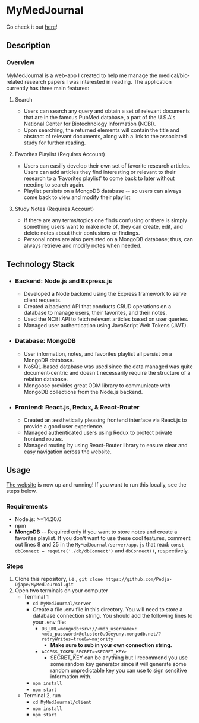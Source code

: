 # MyMedJournal


Go check it out [here](https://medappfrontend.web.app/)!

## Description

### Overview
MyMedJournal is a web-app I created to help me manage the medical/bio-related research papers I was interested in reading. The application currently has three main features:
1. Search
    * Users can search any query and obtain a set of relevant documents that are in the famous PubMed database, a part of the U.S.A's National Center for Biotechnology Information (NCBI).
    * Upon searching, the returned elements will contain the title and abstract of relevant documents, along with a link to the associated study for further reading.

2. Favorites Playlist (Requires Account)
    * Users can easiliy develop their own set of favorite research articles. Users can add articles they find interesting or relevant to their research to a 'Favorites playlist' to come back to later without needing to search again.
    * Playlist persists on a MongoDB database -- so users can always come back to view and modify their playlist

3. Study Notes (Requires Account)
    *  If there are any terms/topics one finds confusing or there is simply something users want to make note of, they can create, edit, and delete notes about their confusions or findings. 
    * Personal notes are also persisted on a MongoDB database; thus, can always retrieve and modify notes when needed.

## Technology Stack

* ### Backend: Node.js and Express.js
    * Developed a Node backend using the Express framework to serve client requests.
    * Created a backend API that conducts CRUD operations on a database to manage users, their favorites, and their notes.
    * Used the NCBI API to fetch relevant articles based on user queries.
    * Managed user authentication using JavaScript Web Tokens (JWT).

* ### Database: MongoDB 
    * User information, notes, and favorites playlist all persist on a MongoDB database. 
    * NoSQL-based database was used since the data managed was quite document-centric and doesn't necessarily require the structure of a relation database.
    * Mongoose provides great ODM library to communicate with MongoDB collections from the Node.js backend.

* ### Frontend: React.js, Redux, & React-Router
    * Created an aesthetically pleasing frontend interface via React.js to provide a good user experience. 
    * Managed authenticated users using Redux to protect private frontend routes.
    * Managed routing by using React-Router library to ensure clear and easy navigation across the website. 

## Usage

[The website](https://medappfrontend.web.app/) is now up and running! If you want to run this locally, see the steps below.

### Requirements
* Node.js: >=14.20.0
* npm
* <b>MongoDB</b> -- Required only if you want to store notes and create a favorites playlist. If you don't want to use these cool features, comment out lines 8 and 25 in the `MyMedJournal/server/app.js` that read: `const dbConnect = require('./db/dbConnect')` and `dbConnect()`, respectively. 

### Steps

1. Clone this repository, i.e., `git clone https://github.com/Pedja-Djape/MyMedJournal.git`
2. Open two terminals on your computer
    * Terminal 1
        * `cd MyMedJournal/server`
        * Create a file .env file in this directory. You will need to store a database connection string. You should add the following lines to your .env file:
            * `DB_URL=mongodb+srv://<mdb_username>:<mdb_password>@cluster0.9oeyuny.mongodb.net/?retryWrites=true&w=majority`
                * <b>Make sure to sub in your own connection string.</b>
            * `ACCESS_TOKEN_SECRET=<SECRET_KEY>`
                * SECRET_KEY can be anything but I recommend you use some random key generator since it will generate some random unpredictable key you can use to sign sensitive information with.
        * `npm install`
        * `npm start`
    * Terminal 2, run
        * `cd MyMedJournal/client`
        * `npm install`
        * `npm start`


